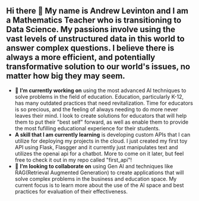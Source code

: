 ## Hi there 👋 My name is Andrew Levinton and I am a Mathematics Teacher who is transitioning to Data Science. My passions involve using the vast levels of unstructured data in this world to answer complex questions. I believe there is always a more efficient, and potentially transformative solution to our world's issues, no matter how big they may seem. 

- 🔭 **I’m currently working on** using the most advanced AI techniques to solve problems in the field of education. Education, particularly K-12, has many outdated practices that need revitalization. Time for educators is so precious, and the feeling of always needing to do more never leaves their mind. I look to create solutions for educators that will help them to put their "best self" forward, as well as enable them to provide the most fufilling educational experience for their students.
- **A skill that I am currently learning** is developing custom APIs that I can utilize for deploying my projects in the cloud. I just created my first toy API using Flask, Flasgger and it currently just manipulates text and utilizes the openai api for a chatbot. More to come on it later, but feel free to check it out in my repo called "first_api"!
- 👯 **I’m looking to collaborate on** using Gen AI and techniques like RAG(Retrieval Augmented Generation) to create applications that will solve complex problems in the business and education space. My current focus is to learn more about the use of the AI space and best practices for evaluation of their effectiveness. 



<!--
**andrewkoji/andrewkoji** is a ✨ _special_ ✨ repository because its `README.md` (this file) appears on your GitHub profile.

Here are some ideas to get you started:

- 🔭 I’m currently working on ...
- 🌱 I’m currently learning ...
- 👯 I’m looking to collaborate on ...
- 🤔 I’m looking for help with ...
- 💬 Ask me about ...
- 📫 How to reach me: ...
- 😄 Pronouns: ...
- ⚡ Fun fact: ...
-->

